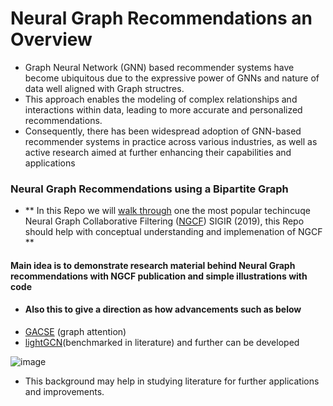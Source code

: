 # Neural Graph Recommendations an Overview

- Graph Neural Network (GNN) based recommender systems have become ubiquitous due to the expressive power of  GNNs and nature of data well aligned with Graph structres. 
- This approach enables the modeling of complex relationships and interactions within data, leading to more accurate and personalized recommendations.
- Consequently, there has been widespread adoption of GNN-based recommender systems in practice across various industries, 
as well as active research aimed at further enhancing their capabilities and applications

###  Neural Graph Recommendations using a Bipartite Graph
- ** In this Repo we will [walk through](https://github.com/SankarshU/Graph-Machine-Learning/blob/28c899669be416a569ef568ccb79ec5124b21b88/Neural%20Graph%20Recommendations/NGCF/Walkthrough.md) one the most popular techincuqe Neural Graph Collaborative Filtering ([NGCF](https://arxiv.org/pdf/1905.08108)) SIGIR (2019),
this Repo should help with conceptual understanding and implemenation of NGCF **

#### Main idea is to demonstrate research material behind Neural Graph recommendations with NGCF publication and simple illustrations with code
- #### Also this to give  a direction as how  advancements such as below
- [GACSE](https://arxiv.org/pdf/2102.03135) (graph attention)
- [lightGCN](https://arxiv.org/abs/2002.02126)(benchmarked in literature) and further  can be developed
  

![image](https://github.com/SankarshU/Graph-Machine-Learning/assets/44226862/84cf6704-2142-4879-b37a-19f0d5d2bf04)

- This background may help in studying literature for further applications and improvements. 

